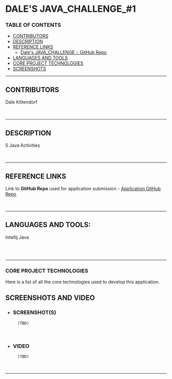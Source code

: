 # DALE'S JAVA_CHALLENGE_#1

### TABLE OF CONTENTS

- [CONTRIBUTORS](#CONTRIBUTORS)
- [DESCRIPTION](#DESCRIPTION)
- [REFERENCE LINKS](#REFERENCE-LINKS)
    - [Dale's JAVA_CHALLENGE :: GitHub Repo](https://github.com/drkittendorf/Dale_Kittendorf_Java)
- [LANGUAGES AND TOOLS](#LANGUAGES-AND-TOOLS)
- [CORE PROJECT TECHNOLOGIES](#CORE-PROJECT-TECHNOLOGIES)
- [SCREENSHOTS](#SCREENSHOTS-AND-VIDEO)


---
## CONTRIBUTORS
Dale Kittendorf

<br>

---

## DESCRIPTION

5 Java Activities

<br>

---

## REFERENCE LINKS

Link to **GitHub Repo** used for application submission - [Application GitHub Repo](https://github.com/drkittendorf/Dale_Kittendorf_Java)

<br>

---

## LANGUAGES AND TOOLS:
Intellij
Java

<br>
<br>

---

### CORE PROJECT TECHNOLOGIES

Here is a list of all the core technologies used to develop this application.





## SCREENSHOTS AND VIDEO

- ### SCREENSHOT(S)  
        (TBD)

<br>

- ### VIDEO
        (TBD)
<br>

---

